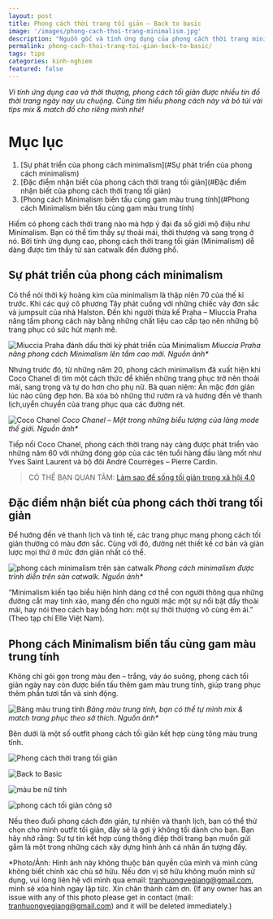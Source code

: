 ```yaml
---
layout: post
title: Phong cách thời trang tối giản – Back to basic
image: '/images/phong-cach-thoi-trang-minimalism.jpg'
description: "Nguồn gốc và tính ứng dụng của phong cách thời trang minimalism. Tham khảo các mẫu phối đồ back to basic đẹp nhất"
permalink: phong-cach-thoi-trang-toi-gian-back-to-basic/
tags: tips
categories: kinh-nghiem
featured: false
---
```

_Vì tính ứng dụng cao và thời thượng, phong cách tối giản được nhiều tín đồ thời trang ngày nay ưu chuộng. Cùng tìm hiểu phong cách này và bỏ túi vài tips mix & match đồ cho riêng mình nhé!_

# Mục lục
1. [Sự phát triển của phong cách minimalism](#Sự phát triển của phong cách minimalism)
2. [Đặc điểm nhận biết của phong cách thời trang tối giản](#Đặc điểm nhận biết của phong cách thời trang tối giản)
3. [Phong cách Minimalism biến tấu cùng gam màu trung tính](#Phong cách Minimalism biến tấu cùng gam màu trung tính)

Hiếm có phong cách thời trang nào mà hợp ý đại đa số giới mộ điệu như Minimalism. Bạn có thể tìm thấy sự thoải mái, thời thượng và sang trọng ở nó. Bởi tính ứng dụng cao, phong cách thời trang tối giản (Minimalism) dễ dàng được tìm thấy từ sàn catwalk đến đường phố.

## Sự phát triển của phong cách minimalism <a name="Sự phát triển của phong cách minimalism"></a>

Có thể nói thời kỳ hoàng kim của minimalism là thập niên 70 của thế kỉ trước. Khi các quý cô phương Tây phát cuồng với những chiếc váy đơn sắc và jumpsuit của nhà Halston. Đến khi người thừa kế Praha – Miuccia Praha nâng tầm phong cách này bằng những chất liệu cao cấp tạo nên những bộ trang phục có sức hút mạnh mẽ.

![Miuccia Praha đánh dấu thời kỳ phát triển của Minimalism](/images/Miuccia-Praha.jpg) 
_Miuccia Praha nâng phong cách Minimalism lên tầm cao mới. Nguồn ảnh*_

Nhưng trước đó, từ những năm 20, phong cách minimalism đã xuất hiện khi Coco Chanel đi tìm một cách thức để khiến những trang phục trở nên thoải mái, sang trọng và tự do hơn cho phụ nữ. Bà quan niệm: Ăn mặc đơn giản lúc nào cũng đẹp hơn. Bà xóa bỏ những thứ rườm rà và hướng đến vẻ thanh lịch,uyển chuyển của trang phục qua các đường nét.

![Coco Chanel](/images/coco-chanel.jpg)
_Coco Chanel – Một trong những biểu tượng của làng mode thế giới. Nguồn ảnh*_

Tiếp nối Coco Chanel, phong cách thời trang này càng được phát triển vào những năm 60 với những đóng góp của các tên tuổi hàng đầu làng mốt như Yves Saint Laurent và bộ đôi André Courrèges – Pierre Cardin.

> CÓ THỂ BẠN QUAN TÂM: [Làm sao để sống tối giản trong xã hội 4.0](https://vegiang.com/lam-sao-de-song-toi-gian-trong-xa-hoi-5-0/)

## Đặc điểm nhận biết của phong cách thời trang tối giản <a name="Đặc điểm nhận biết của phong cách thời trang tối giản"></a>

Để hướng đến vẻ thanh lịch và tinh tế, các trang phục mang phong cách tối giản thường có màu đơn sắc. Cùng với đó, đường nét thiết kế cơ bản và giản lược mọi thứ ở mức đơn giản nhất có thể.

![phong cách minimalism trên sàn catwalk](/images/phong-cach-minimalism-catwalk.jpg)
_Phong cách minimalism được trình diễn trên sàn catwalk. Nguồn ảnh*_

“Minimalism kiến tạo biểu hiện hình dáng cơ thể con người thông qua những đường cắt may tinh xảo, mang đến cho người mặc một sự nổi bật đầy thoải mái, hay nói theo cách bay bổng hơn: một sự thời thượng vô cùng êm ái.” (Theo tạp chí Elle Việt Nam).

## Phong cách Minimalism biến tấu cùng gam màu trung tính <a name="Phong cách Minimalism biến tấu cùng gam màu trung tính"></a>

Không chỉ gói gọn trong màu đen – trắng, váy áo suông, phong cách tối giản ngày nay còn được biến tấu thêm gam màu trung tính, giúp trang phục thêm phần tươi tắn và sinh động.

![Bảng màu trung tính](/images/bang-mau-trung-tinh.jpg)
_Bảng màu trung tính, bạn có thể tự mình mix & match trang phục theo sở thích. Nguồn ảnh*_

Bên dưới là một số outfit phong cách tối giản kết hợp cùng tông màu trung tính.

![Phong cách thời trang tối giản](/images/minimalism-don-gian.png)

![Back to Basic](/images/phong-cach-back-to-basic.png)

![màu be nữ tính](/images/phong-cach-minimalism.png)

![phong cách tối giản công sở](/images/phong-cach-toi-gian.png)

Nếu theo đuổi phong cách đơn giản, tự nhiên và thanh lịch, bạn có thể thử chọn cho mình outfit tối giản, đây sẽ là gợi ý không tồi dành cho bạn. Bạn hãy nhớ rằng: Sự tự tin kết hợp cùng thông điệp thời trang bạn muốn gửi gắm là một trong những cách xây dựng hình ảnh cá nhân ấn tượng đấy.

*Photo/Ảnh: Hình ảnh này không thuộc bản quyền của mình và mình cũng không biết chính xác chủ sở hữu. Nếu đơn vị sở hữu không muốn mình sử dụng, vui lòng liên hệ với mình qua email: tranhuongvegiang@gmail.com, mình sẽ xóa hình ngay lập tức. Xin chân thành cảm ơn. (If any owner has an issue with any of this photo please get in contact (mail: tranhuongvegiang@gmail.com) and it will be deleted immediately.)
